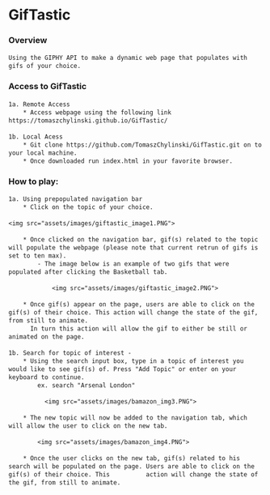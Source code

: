# GifTastic

### Overview

    Using the GIPHY API to make a dynamic web page that populates with gifs of your choice.

### Access to GifTastic

    1a. Remote Access
        * Access webpage using the following link https://tomaszchylinski.github.io/GifTastic/

    1b. Local Acess
        * Git clone https://github.com/TomaszChylinski/GifTastic.git on to your local machine.
        * Once downloaded run index.html in your favorite browser.

### How to play:

    1a. Using prepopulated navigation bar
        * Click on the topic of your choice.

    <img src="assets/images/giftastic_image1.PNG">

        * Once clicked on the navigation bar, gif(s) related to the topic will populate the webpage (please note that current retrun of gifs is set to ten max).
            - The image below is an example of two gifs that were populated after clicking the Basketball tab.

                <img src="assets/images/giftastic_image2.PNG">
        
        * Once gif(s) appear on the page, users are able to click on the gif(s) of their choice. This action will change the state of the gif, from still to animate. 
          In turn this action will allow the gif to either be still or animated on the page. 

    1b. Search for topic of interest -
        * Using the search input box, type in a topic of interest you would like to see gif(s) of. Press "Add Topic" or enter on your keyboard to continue.  
            ex. search "Arsenal London"

              <img src="assets/images/bamazon_img3.PNG">

        * The new topic will now be added to the navigation tab, which will allow the user to click on the new tab. 

            <img src="assets/images/bamazon_img4.PNG">

        * Once the user clicks on the new tab, gif(s) related to his search will be populated on the page. Users are able to click on the gif(s) of their choice. This          action will change the state of the gif, from still to animate. 
